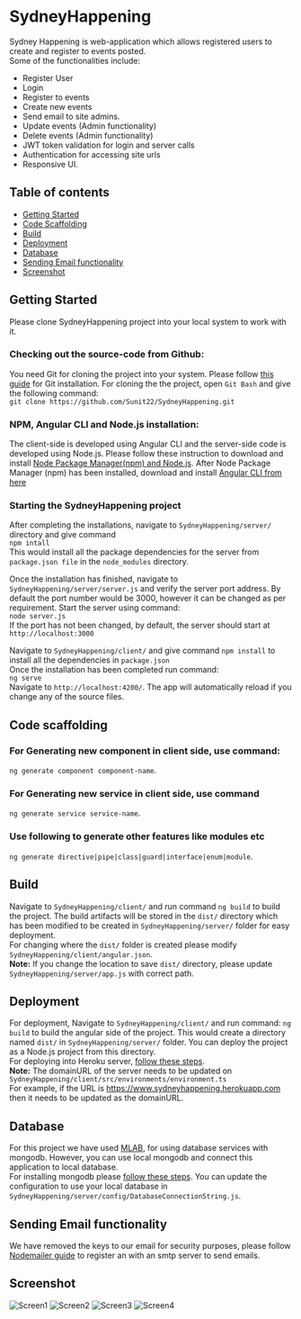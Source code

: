 # SydneyHappening

Sydney Happening is web-application which allows registered users to create and register to events posted. <br>
Some of the functionalities include: <br>
 * Register User<br>
 * Login<br>
 * Register to events<br>
 * Create new events<br>
 * Send email to site admins.<br>
 * Update events (Admin functionality)<br>
 * Delete events (Admin functionality)<br>
 * JWT token validation for login and server calls<br>
 * Authentication for accessing site urls<br>
 * Responsive UI.<br>

## Table of contents
<!--ts-->
   * [Getting Started](#getting-started)
   * [Code Scaffolding](#code-scaffolding)
   * [Build](#build)
   * [Deployment](#deployment)
   * [Database](#database)
   * [Sending Email functionality](#sending-email-functionality)
   * [Screenshot](#screenshot)
<!--te-->

## Getting Started
Please clone SydneyHappening project into your local system to work with it. <br>

### Checking out the source-code from Github:
You need Git for cloning the project into your system. Please follow [this guide](https://git-scm.com/book/en/v2/Getting-Started-Installing-Git) for Git installation. For cloning the the project, open `Git Bash` and give the following command: <br/>
`git clone https://github.com/Sunit22/SydneyHappening.git` <br>

### NPM, Angular CLI and Node.js installation:
The client-side is developed using Angular CLI and the server-side code is developed using Node.js. Please follow these instruction to download and install 
[Node Package Manager(npm) and Node.js](https://www.npmjs.com/get-npm). After Node Package Manager (npm) has been installed, download and install [Angular CLI from here](https://cli.angular.io/) <br>

### Starting the SydneyHappening project
After completing the installations, navigate to `SydneyHappening/server/` directory and give command <br>
`npm intall`<br>
This would install all the package dependencies for the server from `package.json file` in the `node_modules` directory. <br>  

Once the installation has finished, navigate to `SydneyHappening/server/server.js` and verify the server port address. By default the port number would be 3000, however it can be changed as per requirement. Start the server using command: <br>
`node server.js`<br>
If the port has not been changed, by default, the server should start at `http://localhost:3000` <br>

Navigate to `SydneyHappening/client/` and give command `npm install` to install all the dependencies in `package.json`<br>
Once the installation has been completed run command: <br>
`ng serve` <br> Navigate to `http://localhost:4200/`. The app will automatically reload if you change any of the source files.

## Code scaffolding
### For Generating new component in client side, use command: 
`ng generate component component-name`. 
### For Generating new service in client side, use command
`ng generate service service-name`.
### Use following to generate other features like modules etc
`ng generate directive|pipe|class|guard|interface|enum|module`.

## Build
Navigate to `SydneyHappening/client/` and run command `ng build` to build the project. The build artifacts will be stored in the `dist/` directory which has been modified to be created in `SydneyHappening/server/` folder for easy deployment. <br>
For changing where the `dist/` folder is created please modify `SydneyHappening/client/angular.json`. <br>
**Note:**
If you change the location to save `dist/` directory, please update `SydneyHappening/server/app.js` with correct path. 

## Deployment
For deployment, Navigate to `SydneyHappening/client/` and run command: `ng build` to build the angular side of the project. This would create a directory named `dist/` in `SydneyHappening/server/` folder. You can deploy the project as a Node.js project from this directory. <br>
For deploying into Heroku server, [follow these steps](https://devcenter.heroku.com/articles/deploying-nodejs).<br>
**Note:**
The domainURL of the server needs to be updated on  `SydneyHappening/client/src/environments/environment.ts` <br>
For example, if the URL is https://www.sydneyhappening.herokuapp.com then it needs to be updated as the domainURL.

## Database
For this project we have used [MLAB](https://mlab.com/), for using database services with mongodb. However, you can use local mongodb and connect this application to local database. <br>
For installing mongodb please [follow these steps](https://docs.mongodb.com/manual/installation/). You can update the configuration to use your local database in `SydneyHappening/server/config/DatabaseConnectionString.js`. 

## Sending Email functionality
We have removed the keys to our email for security purposes, please follow [Nodemailer guide](https://nodemailer.com/about/) to register an with an smtp server to send emails.

## Screenshot
![Screen1](https://i.imgur.com/G9jqJ6R.png)
![Screen2](https://i.imgur.com/cLe8Kzx.png)
![Screen3](https://i.imgur.com/wo5TexB.png)
![Screen4](https://i.imgur.com/9Lzxqpa.png)

